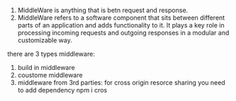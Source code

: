 1. MiddleWare is anything that is betn request and response.
2. MiddleWare refers to a software component that sits between different parts of an application and adds functionality to it. It plays a key role in processing incoming requests and outgoing responses in a modular and customizable way.

there are 3 types middleware:

1. build in middleware
2. coustome middleware
3. middleware from 3rd parties:
   for cross origin resorce sharing you need to add dependency
   npm i cros
